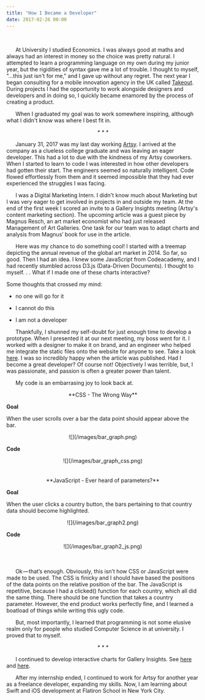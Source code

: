 ```yaml
---
title: "How I Became a Developer"
date: 2017-02-26 00:00
---
```

<br>

&nbsp;&nbsp;&nbsp;&nbsp;&nbsp;&nbsp;At University I studied Economics.  I was always good at maths and always had an interest in money so the choice was pretty natural.  I attempted to learn a programming language on my own during my junior year, but the rigidities of syntax gave me a lot of trouble. I thought to myself, "...this just isn't for me," and I gave up without any regret. The next year I began consulting for a mobile innovation agency in the UK called [Takeout](http://welcometotakeout.com/). During projects I had the opportunity to work alongside designers and developers and in doing so, I quickly became enamored by the process of creating a product.

&nbsp;&nbsp;&nbsp;&nbsp;&nbsp;&nbsp;When I graduated my goal was to work somewhere inspiring, although what I didn't know was where I best fit in.

**<center>* * * * *</center>**

&nbsp;&nbsp;&nbsp;&nbsp;&nbsp;&nbsp;January 31, 2017 was my last day working [Artsy](http://artsy.net). I arrived at the company as a clueless college graduate and was leaving an eager developer. This had a lot to due with the kindness of my Artsy coworkers.  When I started to learn to code I was interested in how other developers had gotten their start. The engineers seemed so naturally intelligent. Code flowed effortlessly from them and it seemed impossible that they had ever experienced the struggles I was facing.

&nbsp;&nbsp;&nbsp;&nbsp;&nbsp;&nbsp;I was a Digital Marketing Intern. I didn't know much about Marketing but I was very eager to get involved in projects in and outside my team.  At the end of the first week I scored an invite to a Gallery Insights meeting (Artsy's content marketing section). The upcoming article was a guest piece by Magnus Resch, an art market economist who had just released Management of Art Galleries. One task for our team was to adapt charts and analysis from Magnus’ book for use in the article.

&nbsp;&nbsp;&nbsp;&nbsp;&nbsp;&nbsp;Here was my chance to do something cool! I started with a treemap depicting the annual revenue of the global art market in 2014. So far, so good. Then I had an idea. I knew some JavaScript from Codeacademy, and I had recently stumbled across D3.js (Data-Driven Documents). I thought to myself. . . What if I made one of these charts interactive?

Some thoughts that crossed my mind:

- no one will go for it

- I cannot do this

- I am not a developer

&nbsp;&nbsp;&nbsp;&nbsp;&nbsp;&nbsp;Thankfully, I shunned my self-doubt for just enough time to develop a prototype. When I presented it at our next meeting, my boss went for it. I worked with a designer to make it on brand, and an engineer who helped me integrate the static files onto the website for anyone to see. Take a look [here](https://www.artsy.net/article/elena-soboleva-advice-from-the-art-world-s-most-controversial-economist).
I was so incredibly happy when the article was published. Had I become a great developer? Of course not! Objectively I was terrible, but, I was passionate, and passion is often a greater power than talent. 

&nbsp;&nbsp;&nbsp;&nbsp;&nbsp;&nbsp;My code is an embarrasing joy to look back at.

<center>**CSS - The Wrong Way**</center>

**Goal**

When the user scrolls over a bar the data point should appear above the bar.

<center>![](/images/bar_graph.png)</center>

**Code**

<center>![](/images/bar_graph_css.png)</center>
<br/><br/>
<center>**JavaScript - Ever heard of parameters?**</center>

**Goal**

When the user clicks a country button, the bars pertaining to that country data should become highlighted.

<center>![](/images/bar_graph2.png)</center>

**Code**

<center>![](/images/bar_graph2_js.png)</center>
<br/><br/>

&nbsp;&nbsp;&nbsp;&nbsp;&nbsp;&nbsp;Ok — that’s enough. Obviously, this isn’t how CSS or JavaScript were made to be used. The CSS is finicky and I should have based the positions of the data points on the relative position of the bar. The JavaScript is repetitive, because I had a clicked() function for each country, which all did the same thing. There should be one function that takes a country parameter. However, the end product works perfectly fine, and I learned a boatload of things while writing this ugly code.

&nbsp;&nbsp;&nbsp;&nbsp;&nbsp;&nbsp;But, most importantly, I learned that programming is not some elusive realm only for people who studied Computer Science in at university. I proved that to myself.

**<center>* * * * *</center>**

&nbsp;&nbsp;&nbsp;&nbsp;&nbsp;&nbsp;I continued to develop interactive charts for Gallery Insights. See [here](https://www.artsy.net/article/elena-soboleva-art-fair-insights-for-galleries-part-i) and [here](https://www.artsy.net/article/elena-soboleva-art-fair-insights-for-galleries-part-ii-03-24-16).

&nbsp;&nbsp;&nbsp;&nbsp;&nbsp;&nbsp;After my internship ended, I continued to work for Artsy for another year as a freelance developer, expanding my skills. Now, I am learning about Swift and iOS development at Flatiron School in New York City.
